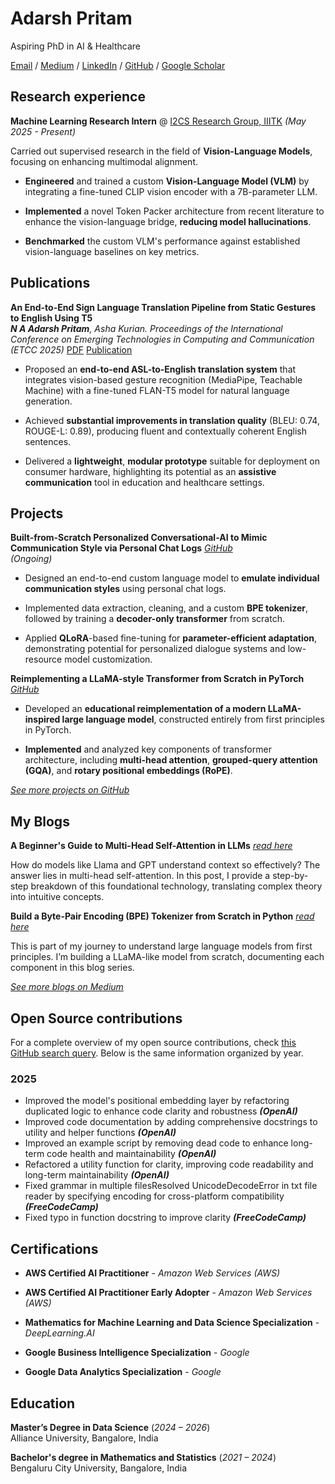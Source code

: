 # Adarsh Pritam

 Aspiring PhD in AI & Healthcare

[Email](mailto:nadarsh337@gmail.com) / [Medium](https://medium.com/@adarsh-ai) / [LinkedIn](https://www.linkedin.com/in/adarshn-256455279/) / [GitHub](https://github.com/adarsh-crafts)  / [Google Scholar]()


## Research experience

**Machine Learning Research Intern** @ [ I2CS Research Group, IIITK](https://i2cs.iiitkottayam.ac.in/) _(May 2025 - Present)_

Carried out supervised research in the field of **Vision-Language Models**, focusing on enhancing multimodal alignment.

- **Engineered** and trained a custom **Vision-Language Model (VLM)** by integrating a fine-tuned CLIP vision encoder with a 7B-parameter LLM.  

- **Implemented** a novel Token Packer architecture from recent literature to enhance the vision-language bridge, **reducing model hallucinations**.  

- **Benchmarked** the custom VLM's performance against established vision-language baselines on key metrics. 


## Publications

**An End-to-End Sign Language Translation Pipeline from Static Gestures to English Using T5**  
_**N A Adarsh Pritam**, Asha Kurian. Proceedings of the International Conference on Emerging Technologies in Computing and Communication (ETCC 2025)_ [PDF](https://ieeexplore.ieee.org/stamp/stamp.jsp?tp=&arnumber=11108641) [Publication](https://ieeexplore.ieee.org/document/11108641)

- Proposed an **end-to-end ASL-to-English translation system** that integrates vision-based gesture recognition (MediaPipe, Teachable Machine) with a fine-tuned FLAN-T5 model for natural language generation.

- Achieved **substantial improvements in translation quality** (BLEU: 0.74, ROUGE-L: 0.89), producing fluent and contextually coherent English sentences.

- Delivered a **lightweight**, **modular prototype** suitable for deployment on consumer hardware, highlighting its potential as an **assistive communication** tool in education and healthcare settings. 


## Projects

**Built-from-Scratch Personalized Conversational-AI to Mimic Communication Style via Personal Chat Logs** _[GitHub](https://github.com/adarsh-crafts/personalized-conversational-ai)_  
_(Ongoing)_

- Designed an end-to-end custom language model to **emulate individual communication styles** using personal chat logs.

- Implemented data extraction, cleaning, and a custom **BPE tokenizer**, followed by training a **decoder-only transformer** from scratch.

- Applied **QLoRA**-based fine-tuning for **parameter-efficient adaptation**, demonstrating potential for personalized dialogue systems and low-resource model customization.  

**Reimplementing a LLaMA-style Transformer from Scratch in PyTorch** 
_[GitHub](https://github.com/adarsh-crafts/llama-llm-from-scratch)_

- Developed an **educational reimplementation of a modern LLaMA-inspired large language model**, constructed entirely from first principles in PyTorch.

- **Implemented** and analyzed key components of transformer architecture, including **multi-head attention**, **grouped-query attention (GQA)**, and **rotary positional embeddings (RoPE)**.

_[See more projects on GitHub](https://github.com/adarsh-crafts)_


## My Blogs

**A Beginner's Guide to Multi-Head Self-Attention in LLMs**  _[read here](https://medium.com/@adarsh-ai/a-beginners-guide-to-multi-head-self-attention-in-llms-1a4ea8be6fb2)_

How do models like Llama and GPT understand context so effectively? The answer lies in multi-head self-attention. In this post, I provide a step-by-step breakdown of this foundational technology, translating complex theory into intuitive concepts.  

**Build a Byte-Pair Encoding (BPE) Tokenizer from Scratch in Python** _[read here](https://medium.com/@adarsh-ai/build-a-byte-pair-encoding-bpe-tokenizer-from-scratch-in-python-0dc32c6410f7)_

This is part of my journey to understand large language models from first principles. I’m building a LLaMA-like model from scratch, documenting each component in this blog series.

_[See more blogs on Medium](https://medium.com/@adarsh-ai)_


## Open Source contributions

For a complete overview of my open source contributions, check [this GitHub search query](https://github.com/search?q=is%3Apr+author%3Aadarsh-crafts+is%3Apublic&type=pullrequests). Below is the same information organized by year.

### 2025

- Improved the model's positional embedding layer by refactoring duplicated logic to enhance code clarity and robustness _**(OpenAI)**_
- Improved code documentation by adding comprehensive docstrings to utility and helper functions _**(OpenAI)**_
- Improved an example script by removing dead code to enhance long-term code health and maintainability _**(OpenAI)**_
- Refactored a utility function for clarity, improving code readability and long-term maintainability _**(OpenAI)**_
- Fixed grammar in multiple filesResolved UnicodeDecodeError in txt file reader by specifying encoding for cross-platform compatibility _**(FreeCodeCamp)**_
- Fixed typo in function docstring to improve clarity _**(FreeCodeCamp)**_


## Certifications

- **AWS Certified AI Practitioner** - _Amazon Web Services (AWS)_

- **AWS Certified AI Practitioner Early Adopter** - _Amazon Web Services (AWS)_

- **Mathematics for Machine Learning and Data Science Specialization** - _DeepLearning.AI_

- **Google Business Intelligence Specialization** - _Google_

- **Google Data Analytics Specialization** - _Google_


## Education

**Master’s Degree in Data Science** (_2024 – 2026_)  
Alliance University, Bangalore, India

**Bachelor's degree in Mathematics and Statistics** (_2021 – 2024_)  
Bengaluru City University, Bangalore, India